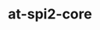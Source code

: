 ---
title: "at-spi2-core"
layout: cache
categories: [package, develop]
meta: {"compilers": ["gcc@11.4.0"], "num_specs": 14, "num_specs_by_stack": {"e4s": 6, "hep": 8, "root": 14}, "oss": ["ubuntu22.04"], "platforms": ["linux"], "stacks": ["e4s", "hep", "root"], "targets": ["x86_64_v3"], "versions": ["2.48.3", "2.54.0"]}
spec_details: [{"compiler": "gcc@11.4.0", "hash": "3jqtt6hvwmxbovk2vbnm3f5zkn2ztncr", "os": "ubuntu22.04", "platform": "linux", "size": "-", "stacks": ["hep", "root"], "target": "x86_64_v3", "variants": ["build_system=meson", "buildtype=release", "default_library:=shared", "~strip"], "versions": ["2.54.0"]}, {"compiler": "gcc@11.4.0", "hash": "6zcqw6p2kayvsvzturw7by4s4huy6azi", "os": "ubuntu22.04", "platform": "linux", "size": "-", "stacks": ["e4s", "root"], "target": "x86_64_v3", "variants": ["build_system=meson", "buildtype=release", "default_library:=shared", "~strip"], "versions": ["2.48.3"]}, {"compiler": "gcc@11.4.0", "hash": "7uhnvh3tbrlpm4srlrx7qskvmaijtz6x", "os": "ubuntu22.04", "platform": "linux", "size": "-", "stacks": ["e4s", "root"], "target": "x86_64_v3", "variants": ["build_system=meson", "buildtype=release", "default_library:=shared", "~strip"], "versions": ["2.48.3"]}, {"compiler": "gcc@11.4.0", "hash": "a566qmxiuavtqs444cxn2maxwtu3u4zx", "os": "ubuntu22.04", "platform": "linux", "size": "-", "stacks": ["e4s", "root"], "target": "x86_64_v3", "variants": ["build_system=meson", "buildtype=release", "default_library:=shared", "~strip"], "versions": ["2.48.3"]}, {"compiler": "gcc@11.4.0", "hash": "fc3dz4lihw5lvhfjkr5dariouldnfx26", "os": "ubuntu22.04", "platform": "linux", "size": "-", "stacks": ["hep", "root"], "target": "x86_64_v3", "variants": ["build_system=meson", "buildtype=release", "default_library:=shared", "~strip"], "versions": ["2.54.0"]}, {"compiler": "gcc@11.4.0", "hash": "jvadcp53k5d43wxdc5jwfxroecvzkg33", "os": "ubuntu22.04", "platform": "linux", "size": "-", "stacks": ["e4s", "root"], "target": "x86_64_v3", "variants": ["build_system=meson", "buildtype=release", "default_library:=shared", "~strip"], "versions": ["2.48.3"]}, {"compiler": "gcc@11.4.0", "hash": "lkuwerqlm72yuaxqqhyz5e5xp5dhb7da", "os": "ubuntu22.04", "platform": "linux", "size": "-", "stacks": ["hep", "root"], "target": "x86_64_v3", "variants": ["build_system=meson", "buildtype=release", "default_library:=shared", "~strip"], "versions": ["2.54.0"]}, {"compiler": "gcc@11.4.0", "hash": "mtetfduoxfjjghwwonqdvzrsrgajuoib", "os": "ubuntu22.04", "platform": "linux", "size": "-", "stacks": ["e4s", "root"], "target": "x86_64_v3", "variants": ["build_system=meson", "buildtype=release", "default_library:=shared", "~strip"], "versions": ["2.48.3"]}, {"compiler": "gcc@11.4.0", "hash": "nx2eggrxsot2wpylztu4jkdsbio4esvl", "os": "ubuntu22.04", "platform": "linux", "size": "-", "stacks": ["hep", "root"], "target": "x86_64_v3", "variants": ["build_system=meson", "buildtype=release", "default_library:=shared", "~strip"], "versions": ["2.54.0"]}, {"compiler": "gcc@11.4.0", "hash": "sy2gfpbdwewhz3aqsymv4qur5q5ntv23", "os": "ubuntu22.04", "platform": "linux", "size": "-", "stacks": ["hep", "root"], "target": "x86_64_v3", "variants": ["build_system=meson", "buildtype=release", "default_library:=shared", "~strip"], "versions": ["2.54.0"]}, {"compiler": "gcc@11.4.0", "hash": "t7keyhtffh5xzqpqxntyaqvacmnywve5", "os": "ubuntu22.04", "platform": "linux", "size": "-", "stacks": ["e4s", "root"], "target": "x86_64_v3", "variants": ["build_system=meson", "buildtype=release", "default_library:=shared", "~strip"], "versions": ["2.48.3"]}, {"compiler": "gcc@11.4.0", "hash": "tewybphov27bruvy2u5sx53pykcwf5d2", "os": "ubuntu22.04", "platform": "linux", "size": "-", "stacks": ["hep", "root"], "target": "x86_64_v3", "variants": ["build_system=meson", "buildtype=release", "default_library:=shared", "~strip"], "versions": ["2.54.0"]}, {"compiler": "gcc@11.4.0", "hash": "xrk7noem55qaj27wmpn6ydofyo7sn3gi", "os": "ubuntu22.04", "platform": "linux", "size": "-", "stacks": ["hep", "root"], "target": "x86_64_v3", "variants": ["build_system=meson", "buildtype=release", "default_library:=shared", "~strip"], "versions": ["2.54.0"]}, {"compiler": "gcc@11.4.0", "hash": "yka26pmgkvaqsnv4u46t4alghehfh7qa", "os": "ubuntu22.04", "platform": "linux", "size": "-", "stacks": ["hep", "root"], "target": "x86_64_v3", "variants": ["build_system=meson", "buildtype=release", "default_library:=shared", "~strip"], "versions": ["2.54.0"]}]
---